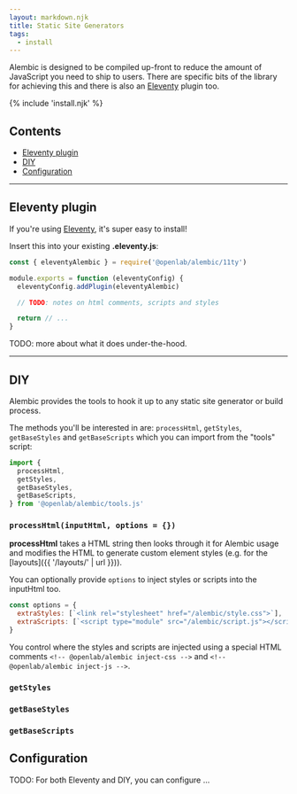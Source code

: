 ```yaml
---
layout: markdown.njk
title: Static Site Generators
tags:
  - install
---
```


Alembic is designed to be compiled up-front to reduce the amount of JavaScript you need to ship to users.
There are specific bits of the library for achieving this and there is also an [Eleventy](https://www.11ty.dev/) plugin too.

{% include 'install.njk' %}

## Contents

- [Eleventy plugin](#eleventy-plugin)
- [DIY](#diy)
- [Configuration](#configuration)

---

## Eleventy plugin

If you're using [Eleventy](https://www.11ty.dev/), it's super easy to install!

Insert this into your existing **.eleventy.js**:

```js
const { eleventyAlembic } = require('@openlab/alembic/11ty')

module.exports = function (eleventyConfig) {
  eleventyConfig.addPlugin(eleventyAlembic)

  // TODO: notes on html comments, scripts and styles

  return // ...
}
```

TODO: more about what it does under-the-hood.

---

## DIY

Alembic provides the tools to hook it up to any static site generator or build process.

The methods you'll be interested in are: `processHtml`, `getStyles`, `getBaseStyles` and `getBaseScripts` which you can import from the "tools" script:

```ts
import {
  processHtml,
  getStyles,
  getBaseStyles,
  getBaseScripts,
} from '@openlab/alembic/tools.js'
```

### `processHtml(inputHtml, options = {})`

**processHtml** takes a HTML string then looks through it for Alembic usage and modifies the HTML to generate custom element styles (e.g. for the [layouts]({{ '/layouts/' | url }})).

You can optionally provide `options` to inject styles or scripts into the inputHtml too.

```js
const options = {
  extraStyles: [`<link rel="stylesheet" href="/alembic/style.css">`],
  extraScripts: [`<script type="module" src="/alembic/script.js"></script>`],
}
```

You control where the styles and scripts are injected using a special HTML comments `<!-- @openlab/alembic inject-css -->` and `<!-- @openlab/alembic inject-js -->`.

### `getStyles`

### `getBaseStyles`

### `getBaseScripts`

## Configuration

TODO: For both Eleventy and DIY, you can configure ...
